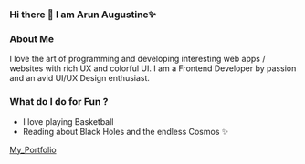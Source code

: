 ### Hi there 👋 I am Arun Augustine✨

<!--
**arunaugustine003/arunaugustine003** is a ✨ _special_ ✨ repository because its `README.md` (this file) appears on your GitHub profile.

Here are some ideas to get you started:

- 🔭 I’m currently working on ...
- 🌱 I’m currently learning ...
- 👯 I’m looking to collaborate on ...
- 🤔 I’m looking for help with ...
- 💬 Ask me about ...
- 📫 How to reach me: ...
- 😄 Pronouns: ...
- ⚡ Fun fact: ...
-->

### About Me
I love the art of programming and developing interesting web apps / websites with rich UX and colorful UI.
I am a Frontend Developer by passion and an avid UI/UX Design enthusiast.

### What do I do for Fun ?
- I love playing Basketball
- Reading about Black Holes and the endless Cosmos ✨

[My_Portfolio](https://arunaugustine.netlify.app/![image](https://user-images.githubusercontent.com/26569690/194744664-30daad86-e86d-4095-b337-d7686a2660e1.png)
)
